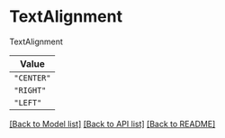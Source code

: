 # TextAlignment

TextAlignment

| **Value** |
| --------- |
| `"CENTER"` |
| `"RIGHT"` |
| `"LEFT"` |


[[Back to Model list]](../../../../README.md#models-v1-link) [[Back to API list]](../../../../README.md#apis-v1-link) [[Back to README]](../../../../README.md)
